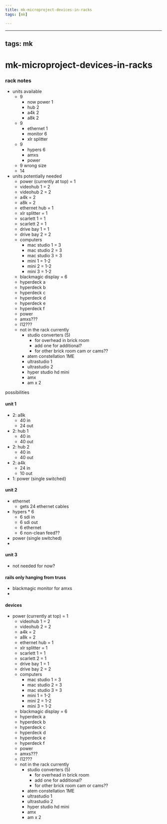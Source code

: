 ```yaml
---
title: mk-microproject-devices-in-racks
tags: [mk]

---
```


---
tags: mk
---

# mk-microproject-devices-in-racks


### rack notes

- units available
    - 9
        - now power 1
        - hub 2
        - a4k 2
        - a8k 2
    - 9
        - ethernet 1
        - monitor 6
        - xlr splitter
    - 9
        - hypers 6
        - amxs
        - power
    - 9 wrong size
    - 14
- units potentially needed
    - power (currently at top) = 1
    - videohub 1 = 2
    - videohub 2 = 2
    - a4k = 2
    - a8k = 2
    - ethernet hub = 1
    - xlr splitter = 1
    - scarlett 1 = 1
    - scarlett 2 = 1
    - drive bay 1 = 1
    - drive bay 2 = 2
    - computers
        - mac studio 1 = 3
        - mac studio 2 = 3
        - mac studio 3 = 3
        - mini 1 = 1-2
        - mini 2 = 1-2
        - mini 3 = 1-2
    - blackmagic display = 6
    - hyperdeck a
    - hyperdeck b
    - hyperdeck c
    - hyperdeck d
    - hyperdeck e
    - hyperdeck f
    - power
    - amxs???
    - l12???
    - not in the rack currently
        - studio converters (5)
            - for overhead in brick room
            - add one for additional?
            - for other brick room cam or cams??
        - atem constellation 1ME
        - ultrastudio 1
        - ultrastudio 2
        - hyper studio hd mini
        - amx
        - am x 2


possibilities

#### unit 1

- 2: a8k
    - 40 in
    - 24 out
- 2: hub 1
    - 40 in
    - 40 out
- 2: hub 2
    - 40 in
    - 40 out
- 2: a4k
    - 24 in
    - 10 out
- 1: power (single switched)

#### unit 2

- ethernet
    - gets 24 ethernet cables
- hypers * 6
    - 6 sdi in
    - 6 sdi out
    - 6 ethernet
    - 6 non-clean feed??
- power (single switched)
- 

#### unit 3

- not needed for now?

#### rails only hanging from truss

- blackmagic monitor for amxs
- 

#### devices
  - power (currently at top) = 1
    - videohub 1 = 2
    - videohub 2 = 2
    - a4k = 2
    - a8k = 2
    - ethernet hub = 1
    - xlr splitter = 1
    - scarlett 1 = 1
    - scarlett 2 = 1
    - drive bay 1 = 1
    - drive bay 2 = 2
    - computers
        - mac studio 1 = 3
        - mac studio 2 = 3
        - mac studio 3 = 3
        - mini 1 = 1-2
        - mini 2 = 1-2
        - mini 3 = 1-2
    - blackmagic display = 6
    - hyperdeck a
    - hyperdeck b
    - hyperdeck c
    - hyperdeck d
    - hyperdeck e
    - hyperdeck f
    - power
    - amxs???
    - l12???
    - not in the rack currently
        - studio converters (5)
            - for overhead in brick room
            - add one for additional?
            - for other brick room cam or cams??
        - atem constellation 1ME
        - ultrastudio 1
        - ultrastudio 2
        - hyper studio hd mini
        - amx
        - am x 2